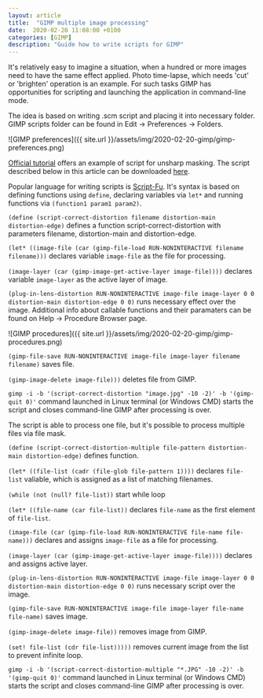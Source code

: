 ```yaml
---
layout: article
title:  "GIMP multiple image processing"
date:  2020-02-20 11:08:00 +0100
categories: [GIMP]
description: "Guide how to write scripts for GIMP"
---
```

It's relatively easy to imagine a situation, when a hundred or more images need to have the same effect applied. Photo time-lapse, which needs 'cut' or 'brighten' operation is an example. For such tasks GIMP has opportunities for scripting and launching the application in command-line mode.

The idea is based on writing .scm script and placing it into necessary folder. GIMP scripts folder can be found in Edit -> Preferences -> Folders.

![GIMP preferences]({{ site.url }}/assets/img/2020-02-20-gimp/gimp-preferences.png)

<a target="_blank" href="https://www.gimp.org/tutorials/Basic_Batch/">Official tutorial</a> offers an example of script for unsharp masking. The script described below in this article can be downloaded
<a  href="{{ site.url }}/assets/img/2020-02-20-gimp/1_distortion.scm">here</a>. 

Popular language for writing scripts is <a target="_blank" href="https://docs.gimp.org/en/gimp-concepts-script-fu.html">Script-Fu</a>. It's syntax is based on defining functions using `define`, declaring variables via `let*` and running functions via `(function1 param1 param2)`.

`(define (script-correct-distortion filename distortion-main distortion-edge)` defines a function script-correct-distortion with parameters filename, distortion-main and distortion-edge.

`(let* ((image-file (car (gimp-file-load RUN-NONINTERACTIVE filename filename)))` declares variable `image-file` as the file for processing.

`(image-layer (car (gimp-image-get-active-layer image-file))))`  declares variable `image-layer` as the active layer of image. 

`(plug-in-lens-distortion RUN-NONINTERACTIVE image-file image-layer 0 0 distortion-main distortion-edge 0 0)` runs necessary effect over the image. Additional info about callable functions and their paramaters can be found on Help -> Procedure Browser page.

![GIMP procedures]({{ site.url }}/assets/img/2020-02-20-gimp/gimp-procedures.png)

`(gimp-file-save RUN-NONINTERACTIVE image-file image-layer filename filename)` saves file.

`(gimp-image-delete image-file)))` deletes file from GIMP.

`gimp -i -b '(script-correct-distortion "image.jpg" -10 -2)' -b '(gimp-quit 0)'` command launched in Linux terminal (or Windows CMD) starts the script and closes command-line GIMP after processing is over.

The script is able to process one file, but it's possible to process multiple files via file mask.

`(define (script-correct-distortion-multiple file-pattern distortion-main distortion-edge)` defines function.

`(let* ((file-list (cadr (file-glob file-pattern 1))))` declares `file-list` valiable, which is assigned as a list of matching filenames. 

`(while (not (null? file-list))` start while loop

 `(let* ((file-name (car file-list))` declares `file-name` as the first element of `file-list`.

 `(image-file (car (gimp-file-load RUN-NONINTERACTIVE file-name file-name)))` declares and assigns `image-file` as a file for processing.

 `(image-layer (car (gimp-image-get-active-layer image-file))))` declares and assigns active layer.

 `(plug-in-lens-distortion RUN-NONINTERACTIVE image-file image-layer 0 0 distortion-main distortion-edge 0 0)` runs necessary script over the image.

 `(gimp-file-save RUN-NONINTERACTIVE image-file image-layer file-name file-name)` saves image.

`(gimp-image-delete image-file))` removes image from GIMP.

`(set! file-list (cdr file-list)))))` removes current image from the list to prevent infinite loop.

`gimp -i -b '(script-correct-distortion-multiple "*.JPG" -10 -2)' -b '(gimp-quit 0)'` command launched in Linux terminal (or Windows CMD) starts the script and closes command-line GIMP after processing is over. 




